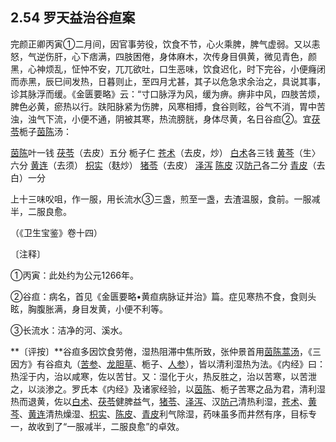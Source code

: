 ## 2.54 罗天益治谷疸案

完颜正卿丙寅①二月间，因官事劳役，饮食不节，心火乘脾，脾气虚弱。又以恚怒，气逆伤肝，心下痞满，四肢困倦，身体麻木，次传身目俱黄，微见青色，颜黑，心神烦乱，怔忡不安，兀兀欲吐，口生恶味，饮食迟化，时下完谷，小便癃闭而赤黑，辰巳间发热，日暮则止，至四月尤甚，其子以危急求余治之，具说其事，诊其脉浮而缓。《金匮要略》云：“寸口脉浮为风，缓为痹。痹非中风，四肢苦烦，脾色必黄，瘀热以行。趺阳脉紧为伤脾，风寒相搏，食谷则眩，谷气不消，胃中苦浊，浊气下流，小便不通，阴被其寒，热流膀胱，身体尽黄，名日谷疸②。宜[茯苓](https://www.gmzyjc.com/read/bc/bc05-0.0.1.0.0.md)栀子[茵陈](https://www.gmzyjc.com/read/bc/bc05-0.0.15.0.0.md)汤：

[茵陈](https://www.gmzyjc.com/read/bc/bc05-0.0.15.0.0.md)叶一钱 [茯苓](https://www.gmzyjc.com/read/bc/bc05-0.0.1.0.0.md)（去皮）五分 栀子仁 [苍术](https://www.gmzyjc.com/read/bc/bc04-0.0.2.0.0.md)（去皮，炒） [白术](https://www.gmzyjc.com/read/bc/bc17-0.1.5.0.0.md)各三钱 [黄芩](https://www.gmzyjc.com/read/bc/bc03-0.2.1.0.0.md)（生〉六分 [黄连](https://www.gmzyjc.com/read/bc/bc03-0.2.2.0.0.md)（去须） [枳实](https://www.gmzyjc.com/read/bc/bc11-0.0.3.0.0.md)（麸炒） [猪苓](https://www.gmzyjc.com/read/bc/bc05-0.0.3.0.0.md)（去皮） [泽泻](https://www.gmzyjc.com/read/bc/bc05-0.0.4.0.0.md) [陈皮](https://www.gmzyjc.com/read/bc/bc11-0.0.1.0.0.md) 汉[防己](https://www.gmzyjc.com/read/bc/bc06-0.0.3.0.0.md)各二分 [青皮](https://www.gmzyjc.com/read/bc/bc11-0.0.2.0.0.md)（去白）一分

上十三味㕮咀，作一服，用长流水③三盏，煎至一盏，去渣温服，食前。一服减半，二服良愈。

（《卫生宝鉴》卷十四）

〔注释〕

①丙寅：此处约为公元1266年。

②谷疸：病名，首见《金匮要略•黄疸病脉证并治》篇。症见寒热不食，食则头眩，胸腹胀满，身目发黄，小便不利等。

③长流水：洁净的河、溪水。

**〔评按〕**谷疸多因饮食劳倦，湿热阻滞中焦所致，张仲景首用[茵陈蒿汤](https://www.gmzyjc.com/read/fjx/fjx10-0.2.0.0.0.md)，《三因方》有谷疸丸（[苦参](https://www.gmzyjc.com/read/bc/bc03-0.2.5.0.0.md)、[龙胆草](https://www.gmzyjc.com/read/bc/bc03-0.2.4.0.0.md)、栀子、[人参](https://www.gmzyjc.com/read/bc/bc17-0.1.1.0.0.md)），皆以清利湿热为法。《内经》曰：热淫于内，治以咸寒，佐以苦甘。又：湿化于火，热反胜之，治以苦寒，以苦泄之，以淡渗之。罗氏本《内经》及诸家经验，以[茵陈](https://www.gmzyjc.com/read/bc/bc05-0.0.15.0.0.md)、栀子苦寒之品为君，清利湿热而退黄，佐以[白术](https://www.gmzyjc.com/read/bc/bc17-0.1.5.0.0.md)、[茯苓](https://www.gmzyjc.com/read/bc/bc05-0.0.1.0.0.md)健脾益气，[猪苓](https://www.gmzyjc.com/read/bc/bc05-0.0.3.0.0.md)、[泽泻](https://www.gmzyjc.com/read/bc/bc05-0.0.4.0.0.md)、汉[防己](https://www.gmzyjc.com/read/bc/bc06-0.0.3.0.0.md)清热利湿，[苍术](https://www.gmzyjc.com/read/bc/bc04-0.0.2.0.0.md)、[黄芩](https://www.gmzyjc.com/read/bc/bc03-0.2.1.0.0.md)、[黄连](https://www.gmzyjc.com/read/bc/bc03-0.2.2.0.0.md)清热燥湿、[枳实](https://www.gmzyjc.com/read/bc/bc11-0.0.3.0.0.md)、[陈皮](https://www.gmzyjc.com/read/bc/bc11-0.0.1.0.0.md)、[青皮](https://www.gmzyjc.com/read/bc/bc11-0.0.2.0.0.md)利气除湿，药味虽多而井然有序，目标专一，故收到了“一服减半，二服良愈”的卓效。
